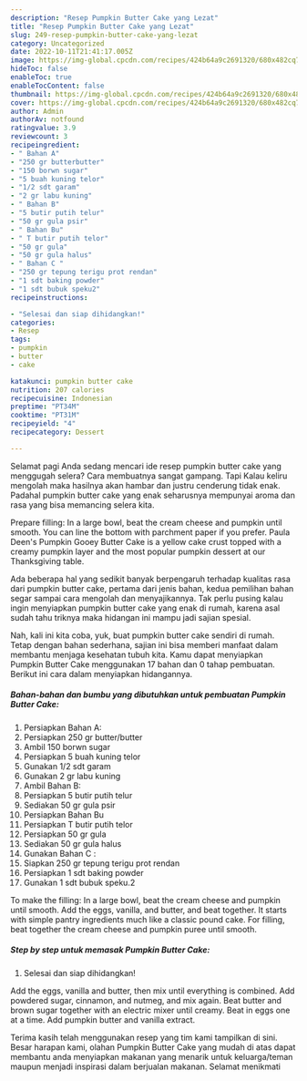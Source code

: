 ```yaml
---
description: "Resep Pumpkin Butter Cake yang Lezat"
title: "Resep Pumpkin Butter Cake yang Lezat"
slug: 249-resep-pumpkin-butter-cake-yang-lezat
category: Uncategorized
date: 2022-10-11T21:41:17.005Z
image: https://img-global.cpcdn.com/recipes/424b64a9c2691320/680x482cq70/pumpkin-butter-cake-foto-resep-utama.jpg
hideToc: false
enableToc: true
enableTocContent: false
thumbnail: https://img-global.cpcdn.com/recipes/424b64a9c2691320/680x482cq70/pumpkin-butter-cake-foto-resep-utama.jpg
cover: https://img-global.cpcdn.com/recipes/424b64a9c2691320/680x482cq70/pumpkin-butter-cake-foto-resep-utama.jpg
author: Admin
authorAv: notfound
ratingvalue: 3.9
reviewcount: 3
recipeingredient:
- " Bahan A"
- "250 gr butterbutter"
- "150 borwn sugar"
- "5 buah kuning telor"
- "1/2 sdt garam"
- "2 gr labu kuning"
- " Bahan B"
- "5 butir putih telur"
- "50 gr gula psir"
- " Bahan Bu"
- " T butir putih telor"
- "50 gr gula"
- "50 gr gula halus"
- " Bahan C "
- "250 gr tepung terigu prot rendan"
- "1 sdt baking powder"
- "1 sdt bubuk speku2"
recipeinstructions:

- "Selesai dan siap dihidangkan!"
categories:
- Resep
tags:
- pumpkin
- butter
- cake

katakunci: pumpkin butter cake 
nutrition: 207 calories
recipecuisine: Indonesian
preptime: "PT34M"
cooktime: "PT31M"
recipeyield: "4"
recipecategory: Dessert

---
```



Selamat pagi Anda sedang mencari ide resep pumpkin butter cake yang menggugah selera? Cara membuatnya sangat gampang. Tapi Kalau keliru mengolah maka hasilnya akan hambar dan justru cenderung tidak enak. Padahal pumpkin butter cake yang enak seharusnya mempunyai aroma dan rasa yang bisa memancing selera kita.


Prepare filling: In a large bowl, beat the cream cheese and pumpkin until smooth. You can line the bottom with parchment paper if you prefer. Paula Deen&#39;s Pumpkin Gooey Butter Cake is a yellow cake crust topped with a creamy pumpkin layer and the most popular pumpkin dessert at our Thanksgiving table.

Ada beberapa hal yang sedikit banyak berpengaruh terhadap kualitas rasa dari pumpkin butter cake, pertama dari jenis bahan, kedua pemilihan bahan segar sampai cara mengolah dan menyajikannya. Tak perlu pusing kalau ingin menyiapkan pumpkin butter cake yang enak di rumah, karena asal sudah tahu triknya maka hidangan ini mampu jadi sajian spesial.


Nah, kali ini kita coba, yuk, buat pumpkin butter cake sendiri di rumah. Tetap dengan bahan sederhana, sajian ini bisa memberi manfaat dalam membantu menjaga kesehatan tubuh kita. Kamu dapat menyiapkan Pumpkin Butter Cake menggunakan 17 bahan dan 0 tahap pembuatan. Berikut ini cara dalam menyiapkan hidangannya.

<!--inarticleads1-->

##### Bahan-bahan dan bumbu yang dibutuhkan untuk pembuatan Pumpkin Butter Cake:

1. Persiapkan  Bahan A:
1. Persiapkan 250 gr butter/butter
1. Ambil 150 borwn sugar
1. Persiapkan 5 buah kuning telor
1. Gunakan 1/2 sdt garam
1. Gunakan 2 gr labu kuning
1. Ambil  Bahan B:
1. Persiapkan 5 butir putih telur
1. Sediakan 50 gr gula psir
1. Persiapkan  Bahan Bu
1. Persiapkan  T butir putih telor
1. Persiapkan 50 gr gula
1. Sediakan 50 gr gula halus
1. Gunakan  Bahan C :
1. Siapkan 250 gr tepung terigu prot rendan
1. Persiapkan 1 sdt baking powder
1. Gunakan 1 sdt bubuk speku.2


To make the filling: In a large bowl, beat the cream cheese and pumpkin until smooth. Add the eggs, vanilla, and butter, and beat together. It starts with simple pantry ingredients much like a classic pound cake. For filling, beat together the cream cheese and pumpkin puree until smooth. 

<!--inarticleads2-->

##### Step by step untuk memasak Pumpkin Butter Cake:


1. Selesai dan siap dihidangkan!

Add the eggs, vanilla and butter, then mix until everything is combined. Add powdered sugar, cinnamon, and nutmeg, and mix again. Beat butter and brown sugar together with an electric mixer until creamy. Beat in eggs one at a time. Add pumpkin butter and vanilla extract. 

Terima kasih telah menggunakan resep yang tim kami tampilkan di sini. Besar harapan kami, olahan Pumpkin Butter Cake yang mudah di atas dapat membantu anda menyiapkan makanan yang menarik untuk keluarga/teman maupun menjadi inspirasi dalam berjualan makanan. Selamat menikmati
